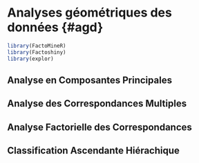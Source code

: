 # Analyses géométriques des données {#agd}




```r
library(FactoMineR)
library(Factoshiny)
library(explor)
```

## Analyse en Composantes Principales

## Analyse des Correspondances Multiples

## Analyse Factorielle des Correspondances

## Classification Ascendante Hiérachique
